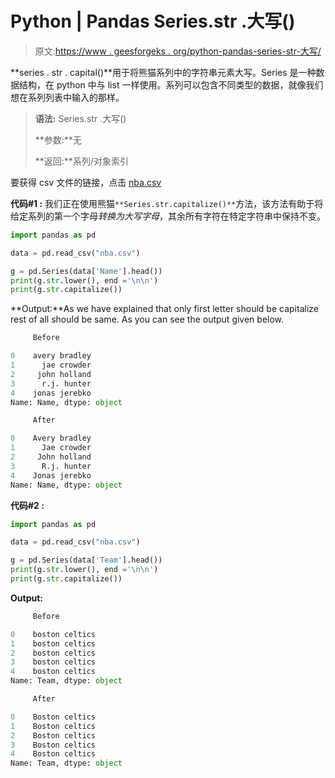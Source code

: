 # Python | Pandas Series.str .大写()

> 原文:[https://www . geesforgeks . org/python-pandas-series-str-大写/](https://www.geeksforgeeks.org/python-pandas-series-str-capitalize/)

**series . str . capital()**用于将熊猫系列中的字符串元素大写。Series 是一种数据结构，在 python 中与 list 一样使用。系列可以包含不同类型的数据，就像我们想在系列列表中输入的那样。

> **语法:** Series.str .大写()
> 
> **参数:**无
> 
> **返回:**系列/对象索引

要获得 csv 文件的链接，点击 [nba.csv](https://media.geeksforgeeks.org/wp-content/uploads/nba.csv)

**代码#1 :**
我们正在使用熊猫`**Series.str.capitalize()**`方法，该方法有助于将给定系列的第一个字母*转换为大写字母*，其余所有字符在特定字符串中保持不变。

```py
import pandas as pd

data = pd.read_csv("nba.csv")

g = pd.Series(data['Name'].head())
print(g.str.lower(), end ='\n\n')
print(g.str.capitalize())
```

**Output:**As we have explained that only first letter should be capitalize rest of all should be same. As you can see the output given below.

```py
     Before

0    avery bradley
1      jae crowder
2     john holland
3      r.j. hunter
4    jonas jerebko
Name: Name, dtype: object

     After

0    Avery bradley
1      Jae crowder
2     John holland
3      R.j. hunter
4    Jonas jerebko
Name: Name, dtype: object

```

**代码#2 :**

```py
import pandas as pd

data = pd.read_csv("nba.csv")

g = pd.Series(data['Team'].head())
print(g.str.lower(), end ='\n\n')
print(g.str.capitalize())
```

**Output:**

```py
     Before

0    boston celtics
1    boston celtics
2    boston celtics
3    boston celtics
4    boston celtics
Name: Team, dtype: object

     After

0    Boston celtics
1    Boston celtics
2    Boston celtics
3    Boston celtics
4    Boston celtics
Name: Team, dtype: object

```